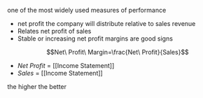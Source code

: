 one of the most widely used measures of performance
- net profit the company will distribute relative to sales revenue
- Relates net profit of sales
- Stable or increasing net profit margins are good signs

$$Net\ Profit\ Margin=\frac{Net\ Profit}{Sales}$$
- $Net\ Profit$ = [[Income Statement]]
- $Sales$ = [[Income Statement]]

the higher the better
